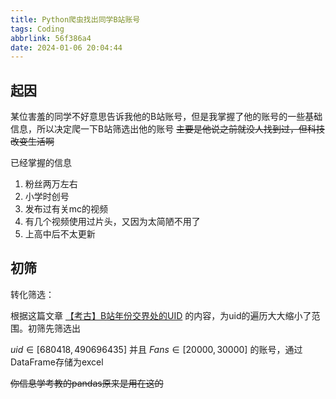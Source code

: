 ```yaml
---
title: Python爬虫找出同学B站账号
tags: Coding
abbrlink: 56f386a4
date: 2024-01-06 20:04:44
---
```


## 起因

某位害羞的同学不好意思告诉我他的B站账号，但是我掌握了他的账号的一些基础信息，所以决定爬一下B站筛选出他的账号 ~~主要是他说之前就没人找到过，但科技改变生活啊~~

已经掌握的信息

1. 粉丝两万左右
2. 小学时创号
3. 发布过有关mc的视频
4. 有几个视频使用过片头，又因为太简陋不用了
5. 上高中后不太更新

## 初筛

转化筛选：

根据这篇文章 [【考古】B站年份交界处的UID](https://www.bilibili.com/read/cv8270394/)  的内容，为uid的遍历大大缩小了范围。初筛先筛选出

 $uid \in [680418, 490696435]$  并且 $Fans \in [20000, 30000]$ 的账号，通过DataFrame存储为excel

~~你信息学考教的pandas原来是用在这的~~
